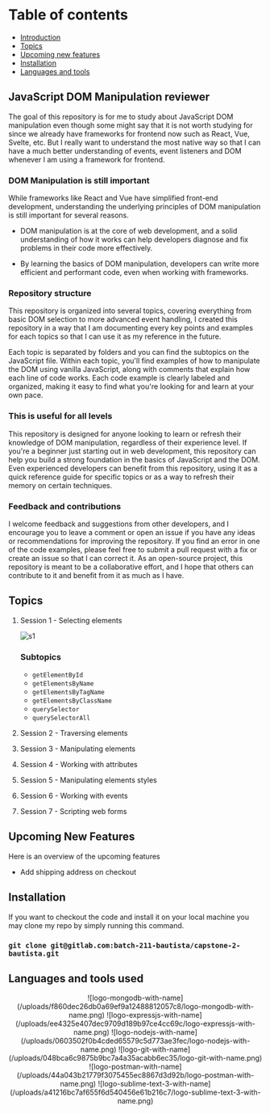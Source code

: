 # Table of contents
+ [Introduction](#js-dom-manipulation)
+ [Topics](#topics)
+ [Upcoming new features](#upcoming-new-features)
+ [Installation](#installation)
+ [Languages and tools](#language-and-tools)

## <a name="#js-dom-manipulation"></a>JavaScript DOM Manipulation reviewer

The goal of this repository is for me to study about JavaScript DOM manipulation even though some might say that it is not worth studying for since we already have frameworks for frontend now such as React, Vue, Svelte, etc. But I really want to understand the most native way so that I can have a much better understanding of events, event listeners and DOM whenever I am using a framework for frontend.

### DOM Manipulation is still important

While frameworks like React and Vue have simplified front-end development, understanding the underlying principles of DOM manipulation is still important for several reasons.

+ DOM manipulation is at the core of web development, and a solid understanding of how it works can help developers diagnose and fix problems in their code more effectively.

+ By learning the basics of DOM manipulation, developers can write more efficient and performant code, even when working with frameworks.

### Repository structure

This repository is organized into several topics, covering everything from basic DOM selection to more advanced event handling, I created this repository in a way that I am documenting every key points and examples for each topics so that I can use it as my reference in the future. 

Each topic is separated by folders and you can find the subtopics on the JavaScript file. Within each topic, you'll find examples of how to manipulate the DOM using vanilla JavaScript, along with comments that explain how each line of code works. Each code example is clearly labeled and organized, making it easy to find what you're looking for and learn at your own pace.

### This is useful for all levels

This repository is designed for anyone looking to learn or refresh their knowledge of DOM manipulation, regardless of their experience level. If you're a beginner just starting out in web development, this repository can help you build a strong foundation in the basics of JavaScript and the DOM. Even experienced developers can benefit from this repository, using it as a quick reference guide for specific topics or as a way to refresh their memory on certain techniques.

### Feedback and contributions

I welcome feedback and suggestions from other developers, and I encourage you to leave a comment or open an issue if you have any ideas or recommendations for improving the repository. If you find an error in one of the code examples, please feel free to submit a pull request with a fix or create an issue so that I can correct it. As an open-source project, this repository is meant to be a collaborative effort, and I hope that others can contribute to it and benefit from it as much as I have.

## Topics

1. Session 1 - Selecting elements

    ![s1](https://user-images.githubusercontent.com/112933982/220562294-f439a9e6-96f8-4c73-8c92-87e690f5e80f.png)

    ### Subtopics
    + `getElementById`
    + `getElementsByName`
    + `getElementsByTagName`
    + `getElementsByClassName`
    + `querySelector`
    + `querySelectorAll`

2. Session 2 - Traversing elements


3. Session 3 - Manipulating elements
    

4. Session 4 - Working with attributes
    

5. Session 5 - Manipulating elements styles
    

6. Session 6 - Working with events
    

7. Session 7 - Scripting web forms

## <a name="#upcoming-new-features"></a>Upcoming New Features

Here is an overview of the upcoming features

+ Add shipping address on checkout

## Installation

If you want to checkout the code and install it on your local machine you may clone my repo by simply running this command.

### `git clone git@gitlab.com:batch-211-bautista/capstone-2-bautista.git`

## <a name="#language-and-tools"></a>Languages and tools used

<p align="center">
    ![logo-mongodb-with-name](/uploads/f860dec26db0a69ef9a12488812057c8/logo-mongodb-with-name.png)
    ![logo-expressjs-with-name](/uploads/ee4325e407dec9709d189b97ce4cc69c/logo-expressjs-with-name.png)
    ![logo-nodejs-with-name](/uploads/0603502f0b4cded65579c5d773ae3fec/logo-nodejs-with-name.png)
    ![logo-git-with-name](/uploads/048bca6c9875b9bc7a4a35acabb6ec35/logo-git-with-name.png)
    ![logo-postman-with-name](/uploads/44a043b21779f3075455ec8867d3d92b/logo-postman-with-name.png)
    ![logo-sublime-text-3-with-name](/uploads/a41216bc7af655f6d540456e61b216c7/logo-sublime-text-3-with-name.png)
</p>


